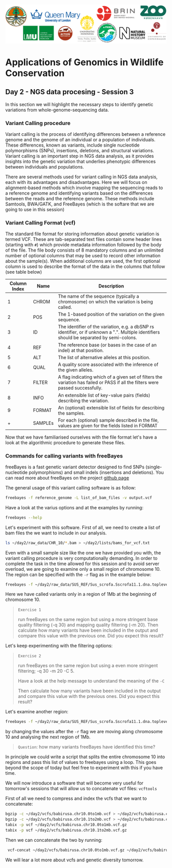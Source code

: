 ![Workshop-logo](../IM/LOGO_new.png)
# Applications of Genomics in Wildlife Conservation

## Day 2 - NGS data procesing - Session 3
In this section we will highlight the necessary steps to identify genetic variations from whole-genome-sequencing data.

### Variant Calling procedure
Variant calling is the process of identifying differences between a reference genome and the genome of an individual or a population of individuals. These differences, known as variants, include single nucleotide polymorphisms (SNPs), insertions, deletions, and structural variations. Variant calling is an important step in NGS data analysis, as it provides insights into the genetic variation that underlies phenotypic differences between individuals and populations.

There are several methods used for variant calling in NGS data analysis, each with its advantages and disadvantages. Here we will focus on alignment-based methods which involve mapping the sequencing reads to a reference genome and identifying variants based on the differences between the reads and the reference genome. These methods include Samtools, BWA/GATK, and FreeBayes (which is the softare that we are going to use in this session)
 
### Variant Calling Format (vcf)
The standard file format for storing information about genetic variation is termed VCF. These are tab-separated text files contain some header lines (starting with `#`) which provide metadata information followed by the body of the file. The file body consists of 8 mandatory columns and an unlimited number of optional columns that may be used to record other information about the sample(s). When additional columns are used, the first optional column is used to describe the format of the data in the columns that follow (see table below)

|Column Index| Name| Description |
|---|---|---|
|1|CHROM| The name of the sequence (typically a chromosome) on which the variation is being called.|
|2|POS| The 1-based position of the variation on the given sequence.|
|3|ID|The identifier of the variation, e.g. a dbSNP rs identifier, or if unknown a ".". Multiple identifiers should be separated by semi-colons.|
|4|REF|The reference base (or bases in the case of an indel) at that position.|
|5|ALT|The list of alternative alleles at this position.|
|6|QUAL|A quality score associated with the inference of the given alleles.|
|7|FILTER|A flag indicating which of a given set of filters the variation has failed or PASS if all the filters were passed successfully.|
|8|INFO|An extensible list of key-value pairs (fields) describing the variation.|
|9|FORMAT|An (optional) extensible list of fields for describing the samples.|
|+|SAMPLEs|For each (optional) sample described in the file, values are given for the fields listed in FORMAT| 

Now that we have familiarised ourselves with the file format let's have a look at the algorithmic procedure to generate these files.

### Commands for calling variants with freeBayes
freeBayes is a fast genetic variant detector designed to find SNPs (single-nucleotide polymorphisms) and small indels (insertions and deletions). You can read more about freeBayes on the project [github page](https://github.com/freebayes/freebayes)

The general usage of this variant calling software is as follow:
```sh
freebayes -f reference_genome -L list_of_bam_files -v output.vcf
```
Have a look at the varius options and at the examples by running:
```sh
freebayes --help
```
Let's experiment with this software. First of all, we need to create a list of bam files the we want to include in our analysis.
```sh
ls ~/day2/raw_data/CHR_10/*.bam > ~/day2/lists/bams_for_vcf.txt
```
Even with a small sample size like the one we have provided you with, the variant calling procedure is very computationally demanding. In order to complete the task in the time allowed for this session and to avoid server overload, we are going to examine only a small region of chromosome 10. The region can be specified with the `-r` flag as in the example below:
```sh
freebayes -f ~/day2/raw_data/SUS_REF/Sus_scrofa.Sscrofa11.1.dna.toplevel.fa -r 10:0-1000000 -L ~/day2/lists/bams_for_vcf.txt > ~/day2/vcfs/babirusa.chr10.0to1mb.vcf
```
Here we have called variants only in a region of 1Mb at the beginning of chromosome 10. 

> `Exercise 1`
>
> run freeBayes on the same region but using a more stringent base quality filtering (-q 30) and mapping quality filtering (-m 20). 
> Then calculate how many variants have been included in the output and compare this value with the previous one. Did you expect this result?

Let's keep experimenting with the filtering options:

> `Exercise 2`
>
> run freeBayes on the same region but using a even more stringent filtering; -q 30 -m 20 -C 5.
>
> Have a look at the help message to understand the meaning of the `-C`
>
> Then calculate how many variants have been included in the output and compare this value with the previous ones. Did you expect this result?

Let's examine another region:

```sh
freebayes -f ~/day2/raw_data/SUS_REF/Sus_scrofa.Sscrofa11.1.dna.toplevel.fa -r 10:1000000-2000000 -L ~/day2/lists/bams_for_vcf.txt > ~/day2/vcfs/babirusa.chr10.1to2mb.vcf
```
by changing the values after the `-r` flag we are moving along chromosome 10 and analysing the next region of 1Mb.

> `Question`: how many variants freeBayes have identified this time?

In principle we could write a script that splits the entire chromosome 10 into regions and pass this list of values to freebayes using a loop.
This goes beyond the scope of today but feel free to experiment with this if you have time.

We will now introduce a software that will become very useful for tomorrow's sessions that will allow us to concatenate vcf files: `vcftools`

First of all we need to compress and index the vcfs that we want to concatenate:
```sh
bgzip -c ~/day2/vcfs/babirusa.chr10.0to1mb.vcf > ~/day2/vcfs/babirusa.chr10.0to1mb.vcf.gz
bgzip -c ~/day2/vcfs/babirusa.chr10.1to2mb.vcf > ~/day2/vcfs/babirusa.chr10.1to2mb.vcf.gz
tabix -p vcf ~/day2/vcfs/babirusa.chr10.0to1mb.vcf.gz
tabix -p vcf ~/day2/vcfs/babirusa.chr10.1to2mb.vcf.gz
```
Then we can concatenate the two by running:
```sh
 vcf-concat ~/day2/vcfs/babirusa.chr10.0to1mb.vcf.gz ~/day2/vcfs/babirusa.chr10.1to2mb.vcf.gz | bgzip -c > ~/day2/vcfs/babirusa.chr10.0to2mb.vcf.gz
```

We will lear a lot more about vcfs and genetic diversity tomorrow.





